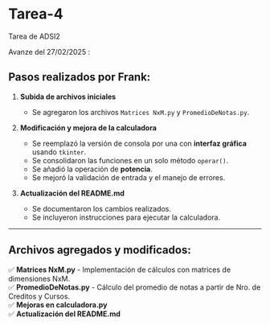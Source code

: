 # Tarea-4
Tarea de ADSI2

Avanze del 27/02/2025 :
## Pasos realizados por Frank:
1. **Subida de archivos iniciales**  
   - Se agregaron los archivos `Matrices NxM.py` y `PromedioDeNotas.py`.

2. **Modificación y mejora de la calculadora**  
   - Se reemplazó la versión de consola por una con **interfaz gráfica** usando `tkinter`.  
   - Se consolidaron las funciones en un solo método `operar()`.  
   - Se añadió la operación de **potencia**.  
   - Se mejoró la validación de entrada y el manejo de errores.  

3. **Actualización del README.md**  
   - Se documentaron los cambios realizados.  
   - Se incluyeron instrucciones para ejecutar la calculadora.  

---

## Archivos agregados y modificados:
✅ **Matrices NxM.py** - Implementación de cálculos con matrices de dimensiones NxM.  
✅ **PromedioDeNotas.py** - Cálculo del promedio de notas a partir de Nro. de Creditos y Cursos.  
✅ **Mejoras en calculadora.py**  
✅ **Actualización del README.md** 

